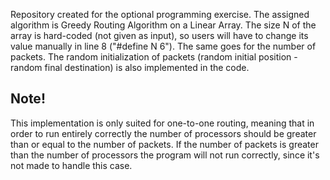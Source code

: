 Repository created for the optional programming exercise. The assigned algorithm is Greedy Routing Algorithm on a Linear Array. The size N of the array is hard-coded (not given as input), so users will have to change its value manually in line 8 ("#define N 6"). The same goes for the number of packets. The random initialization of packets (random initial position - random final destination) is also implemented in the code. 

## Note!
This implementation is only suited for one-to-one routing, meaning that in order to run entirely correctly the number of processors should be greater than or equal to the number of packets. If the number of packets is greater than the number of processors the program will not run correctly, since it's not made to handle this case.
